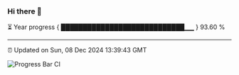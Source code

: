 ### Hi there 👋

⏳ Year progress { ████████████████████████████▁▁ } 93.60 %

---

⏰ Updated on Sun, 08 Dec 2024 13:39:43 GMT

![Progress Bar CI](https://github.com/IshwaranRudhara/GIT-ACTION/workflows/Progress%20Bar%20CI/badge.svg)
